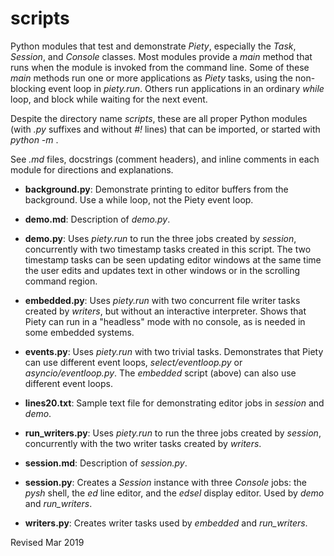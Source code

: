 
scripts
=======

Python modules that test and demonstrate *Piety*, especially the
*Task*, *Session*, and *Console* classes.  Most modules
provide a *main* method that runs when the module is invoked from
the command line.  Some of these
*main* methods run one or more applications as *Piety* tasks, using the
non-blocking event loop in *piety.run*.  Others run
applications in an ordinary *while* loop, and block while waiting for
the next event.

Despite the directory name *scripts*, these are all proper Python
modules (with *.py* suffixes and without *#!* lines) that can be
imported, or started with *python -m* .

See *.md* files, docstrings (comment headers), and inline comments in
each module for directions and explanations.

- **background.py**: Demonstrate printing to editor buffers from
     the background.  Use a while loop, not the Piety event loop.

- **demo.md**: Description of *demo.py*.

- **demo.py**: Uses *piety.run* to run the three jobs
  created by *session*, concurrently with two timestamp tasks created
  in this script.  The two timestamp tasks can be seen updating editor
  windows at the same time the user edits and updates text in other
  windows or in the scrolling command region.

- **embedded.py**: Uses *piety.run* with two concurrent file
   writer tasks created by *writers*, but without an interactive
   interpreter.  Shows that Piety can run in a "headless" mode with no
   console, as is needed in some embedded systems.

- **events.py**: Uses *piety.run* with two trivial tasks. Demonstrates
  that Piety can use different event loops, *select/eventloop.py* or
  *asyncio/eventloop.py*. The *embedded* script (above) can also use
  different event loops.

- **lines20.txt**: Sample text file for demonstrating editor jobs
  in *session* and *demo*.

- **run_writers.py**: Uses *piety.run* to run the three jobs created
    by *session*, concurrently with the two writer tasks created by
    *writers*.

- **session.md**: Description of *session.py*.

- **session.py**: Creates a *Session* instance with three *Console*
    jobs: the *pysh* shell, the *ed* line editor, and the *edsel*
    display editor.  Used by *demo* and *run_writers*.

- **writers.py**: Creates writer tasks used by *embedded* and
    *run_writers*.

Revised Mar 2019
